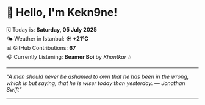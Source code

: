 # 👋 Hello, I'm Kekn9ne!

🗓️ Today is: **Saturday, 05 July 2025**  
🌤️ Weather in Istanbul: **☀️   +21°C**  
📊 GitHub Contributions: **67**  
🎧 Currently Listening: **Beamer Boi** by *Khontkar* 🎶

---

_"A man should never be ashamed to own that he has been in the wrong, which is but saying, that he is wiser today than yesterday. — *Jonathan Swift*"_

---
